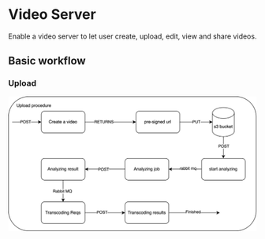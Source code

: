 # Video Server

Enable a video server to let user create, upload, edit, view and share videos.

## Basic workflow

### Upload

![](./images/Upload%20Procedure.png)